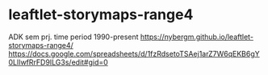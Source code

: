 # leaftlet-storymaps-range4
ADK sem prj. time period 1990-present
https://nybergm.github.io/leaftlet-storymaps-range4/ 
https://docs.google.com/spreadsheets/d/1fzRdsetoTSAej1arZ7W6qEKB6gY0LlIwfRrFD9ILG3s/edit#gid=0

